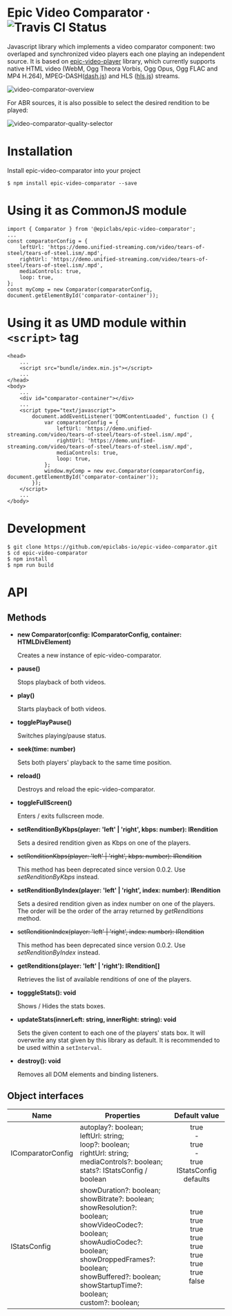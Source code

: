 # Epic Video Comparator ·  ![Travis CI Status](https://api.travis-ci.org/epiclabs-io/epic-video-comparator.svg?branch=dev)

Javascript library which implements a video comparator component: two overlaped and synchronized video players each one playing an independent source. It is based on [epic-video-player](https://www.npmjs.com/package/@epiclabs/epic-video-player) library, which currently supports native HTML video (WebM, Ogg Theora Vorbis, Ogg Opus, Ogg FLAC and MP4 H.264), MPEG-DASH([dash.js](https://github.com/Dash-Industry-Forum/dash.js)) and HLS ([hls.js](https://github.com/video-dev/hls.js)) streams.

![video-comparator-overview](https://user-images.githubusercontent.com/467658/53631764-8f6f6c00-3c13-11e9-9f0f-638f6d0a39d8.png)

For ABR sources, it is also possible to select the desired rendition to be played:

![video-comparator-quality-selector](https://user-images.githubusercontent.com/467658/53633279-52a57400-3c17-11e9-8942-dacb3b78d53e.png)

# Installation

Install epic-video-comparator into your project

```
$ npm install epic-video-comparator --save
```

# Using it as CommonJS module
```
import { Comparator } from '@epiclabs/epic-video-comparator';
...
const comparatorConfig = {
    leftUrl: 'https://demo.unified-streaming.com/video/tears-of-steel/tears-of-steel.ism/.mpd',
    rightUrl: 'https://demo.unified-streaming.com/video/tears-of-steel/tears-of-steel.ism/.mpd',
    mediaControls: true,
    loop: true,
};
const myComp = new Comparator(comparatorConfig, document.getElementById('comparator-container'));

```

# Using it as UMD module within ```<script>``` tag
```
<head>
    ...
    <script src="bundle/index.min.js"></script>
    ...
</head>
<body>
    ...
    <div id="comparator-container"></div>
    ...
    <script type="text/javascript">
        document.addEventListener('DOMContentLoaded', function () {
            var comparatorConfig = {
                leftUrl: 'https://demo.unified-streaming.com/video/tears-of-steel/tears-of-steel.ism/.mpd',
                rightUrl: 'https://demo.unified-streaming.com/video/tears-of-steel/tears-of-steel.ism/.mpd',
                mediaControls: true,
                loop: true,
            };
            window.myComp = new evc.Comparator(comparatorConfig, document.getElementById('comparator-container'));
        });
    </script>
    ...
</body>
```

# Development
```
$ git clone https://github.com/epiclabs-io/epic-video-comparator.git
$ cd epic-video-comparator
$ npm install
$ npm run build
```

# API

## Methods

- **new Comparator(config: IComparatorConfig, container: HTMLDivElement)**

  Creates a new instance of epic-video-comparator.

- **pause()**

  Stops playback of both videos.

- **play()**

  Starts playback of both videos.

- **togglePlayPause()**

  Switches playing/pause status.

- **seek(time: number)**

  Sets both players' playback to the same time position.

- **reload()**

  Destroys and reload the epic-video-comparator.

- **toggleFullScreen()**

  Enters / exits fullscreen mode.

- **setRenditionByKbps(player: 'left' | 'right', kbps: number): IRendition**

  Sets a desired rendition given as Kbps on one of the players.

- ~~setRenditionKbps(player: 'left' | 'right', kbps: number): IRendition~~

  This method has been deprecated since version 0.0.2. Use *setRenditionByKbps* instead.

- **setRenditionByIndex(player: 'left' | 'right', index: number): IRendition**

  Sets a desired rendition given as index number on one of the players. The order will be the order of the array returned by *getRenditions* method.

- ~~setRenditionIndex(player: 'left' | 'right', index: number): IRendition~~

  This method has been deprecated since version 0.0.2. Use *setRenditionByIndex* instead.

- **getRenditions(player: 'left' | 'right'): IRendition[]**

  Retrieves the list of available renditions of one of the players.

- **togggleStats(): void**

  Shows / Hides the stats boxes.

- **updateStats(innerLeft: string, innerRight: string): void**

  Sets the given content to each one of the players' stats box. It will overwrite any stat given by this library as default. It is recommended to be used within a `setInterval`.

- **destroy(): void**

  Removes all DOM elements and binding listeners.


## Object interfaces

| Name | Properties | Default value |
| ---- | ---------- |:-------------:|
| IComparatorConfig | autoplay?: boolean;<br>leftUrl: string;<br>loop?: boolean; <br>rightUrl: string;<br>mediaControls?: boolean;<br>stats?: IStatsConfig / boolean  | true <br> - <br> true <br> - <br> true <br> IStatsConfig defaults |
| IStatsConfig | showDuration?: boolean;<br>showBitrate?: boolean;<br>showResolution?: boolean;<br>showVideoCodec?: boolean;<br>showAudioCodec?: boolean;<br>showDroppedFrames?: boolean;<br>showBuffered?: boolean;<br>showStartupTime?: boolean;<br>custom?: boolean; | true <br> true <br> true <br>  true <br>  true <br>  true <br>  true <br>  true <br>  false |